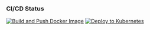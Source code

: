 ### CI/CD Status
[![Build and Push Docker Image](https://github.com/sajjadghf/demo/actions/workflows/build.yml/badge.svg)](https://github.com/sajjadghf/demo/actions/workflows/build.yml)
[![Deploy to Kubernetes](https://github.com/sajjadghf/demo/actions/workflows/deploy.yml/badge.svg)](https://github.com/sajjadghf/demo/actions/workflows/deploy.yml)
